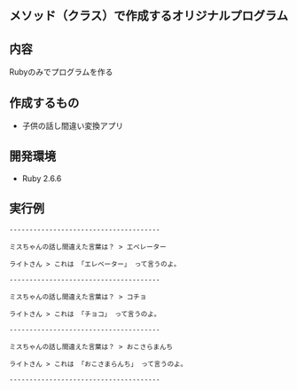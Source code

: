 ## メソッド（クラス）で作成するオリジナルプログラム

## 内容
Rubyのみでプログラムを作る

## 作成するもの
- 子供の話し間違い変換アプリ

## 開発環境
-  Ruby 2.6.6

## 実行例

```
--------------------------------------

ミスちゃんの話し間違えた言葉は？ > エベレーター

ライトさん > これは 「エレベーター」 って言うのよ。

--------------------------------------

ミスちゃんの話し間違えた言葉は？ > コチョ

ライトさん > これは 「チョコ」 って言うのよ。

--------------------------------------

ミスちゃんの話し間違えた言葉は？ > おこさらまんち

ライトさん > これは 「おこさまらんち」 って言うのよ。

--------------------------------------

```
